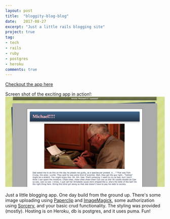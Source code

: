 ```yaml
---
layout: post
title:  "bloggity-blog-blog"
date:   2017-08-27
excerpt: "Just a little rails blogging site"
project: true
tag:  
- tech
- rails
- ruby
- postgres
- heroku
comments: true
---
```


[Checkout the app here](https://bloggity-blog-blog.herokuapp.com/)

Screen shot of the exciting app in action!:
![alt text][image]

[image]: /assets/img/typewriter.png "Typewriting Fella"

Just a little blogging app. One day build from the ground up. There's some image uploading using [Paperclip](https://github.com/thoughtbot/paperclip) and [ImageMagick](http://www.imagemagick.org/), some authorization using [Sorcery](https://github.com/Sorcery/sorcery), and your basic crud functionality. The styling was provided (mostly). Hosting is on Heroku, db is postgres, and it uses puma. Fun!
